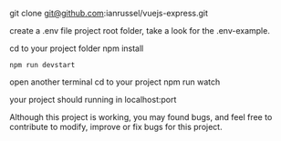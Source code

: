 git clone git@github.com:ianrussel/vuejs-express.git

create a .env file project root folder, take a look for the .env-example.

cd to your project folder
    npm install

    npm run devstart


open another terminal
cd to your project
    npm run watch

your project should running in localhost:port


Although this project is working, you may found bugs, and feel free to contribute to modify, improve or fix bugs for this project.
